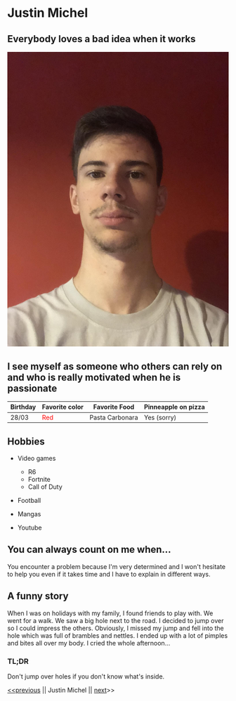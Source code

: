 # Justin Michel
## Everybody loves a bad idea when it works
![My professional photo](My-professional-photo.jpg)
## I see myself as someone who others can rely on and who is really motivated when he is passionate
| Birthday | Favorite color | Favorite Food | Pinneapple on pizza |
| ----------- | ----------- | ----------- | -----------
| 28/03 | <span style = "color:red;"> Red </span> | Pasta Carbonara | Yes (sorry)

 ## Hobbies 
- Video games
    * R6
    * Fortnite
    * Call of Duty
    
- Football
- Mangas 
- Youtube

## You can always count on me when...

You encounter a problem because 
  I'm very determined and I won't hesitate to help you even if it takes time and I have to explain in different ways.
  
## A funny story

When I was on holidays with my family, I found friends to play with. We went for a walk. We saw a big hole next to the road. I decided to jump over so I could impress the others. Obviously, I missed my jump and fell into the hole which was full of brambles and nettles. I ended up with a lot of pimples and bites all over my body. I cried the whole afternoon...

### TL;DR

Don't jump over holes if you don't know what's inside. 

[<<previous](https://github.com/Pierremarien/markdown-challenge) || Justin Michel || [next](https://github.com/robpiot/markdown-challenge)>>
